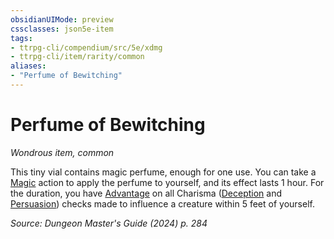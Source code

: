 ```yaml
---
obsidianUIMode: preview
cssclasses: json5e-item
tags:
- ttrpg-cli/compendium/src/5e/xdmg
- ttrpg-cli/item/rarity/common
aliases: 
- "Perfume of Bewitching"
---
```

# Perfume of Bewitching
*Wondrous item, common*  



This tiny vial contains magic perfume, enough for one use. You can take a [Magic](3-Mechanics/CLI/rules/actions.md#Magic) action to apply the perfume to yourself, and its effect lasts 1 hour. For the duration, you have [Advantage](3-Mechanics/CLI/rules/variant-rules/advantage-xphb.md) on all Charisma ([Deception](3-Mechanics/CLI/rules/skills.md#Deception) and [Persuasion](3-Mechanics/CLI/rules/skills.md#Persuasion)) checks made to influence a creature within 5 feet of yourself.

*Source: Dungeon Master's Guide (2024) p. 284*